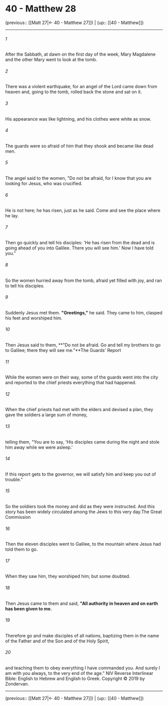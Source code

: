 # 40 - Matthew 28

(previous:: [[Matt 27|← 40 - Matthew 27]]) | (up:: [[40 - Matthew]])

***


###### 1 
After the Sabbath, at dawn on the first day of the week, Mary Magdalene and the other Mary went to look at the tomb. 

###### 2 
There was a violent earthquake, for an angel of the Lord came down from heaven and, going to the tomb, rolled back the stone and sat on it. 

###### 3 
His appearance was like lightning, and his clothes were white as snow. 

###### 4 
The guards were so afraid of him that they shook and became like dead men. 

###### 5 
The angel said to the women, "Do not be afraid, for I know that you are looking for Jesus, who was crucified. 

###### 6 
He is not here; he has risen, just as he said. Come and see the place where he lay. 

###### 7 
Then go quickly and tell his disciples: 'He has risen from the dead and is going ahead of you into Galilee. There you will see him.' Now I have told you." 

###### 8 
So the women hurried away from the tomb, afraid yet filled with joy, and ran to tell his disciples. 

###### 9 
Suddenly Jesus met them. **"Greetings,"** he said. They came to him, clasped his feet and worshiped him. 

###### 10 
Then Jesus said to them, **"Do not be afraid. Go and tell my brothers to go to Galilee; there they will see me."**The Guards' Report 

###### 11 
While the women were on their way, some of the guards went into the city and reported to the chief priests everything that had happened. 

###### 12 
When the chief priests had met with the elders and devised a plan, they gave the soldiers a large sum of money, 

###### 13 
telling them, "You are to say, 'His disciples came during the night and stole him away while we were asleep.' 

###### 14 
If this report gets to the governor, we will satisfy him and keep you out of trouble." 

###### 15 
So the soldiers took the money and did as they were instructed. And this story has been widely circulated among the Jews to this very day.The Great Commission 

###### 16 
Then the eleven disciples went to Galilee, to the mountain where Jesus had told them to go. 

###### 17 
When they saw him, they worshiped him; but some doubted. 

###### 18 
Then Jesus came to them and said, **"All authority in heaven and on earth has been given to me.** 

###### 19 
Therefore go and make disciples of all nations, baptizing them in the name of the Father and of the Son and of the Holy Spirit, 

###### 20 
and teaching them to obey everything I have commanded you. And surely I am with you always, to the very end of the age." NIV Reverse Interlinear Bible: English to Hebrew and English to Greek. Copyright © 2019 by Zondervan.

***

(previous:: [[Matt 27|← 40 - Matthew 27]]) | (up:: [[40 - Matthew]])
